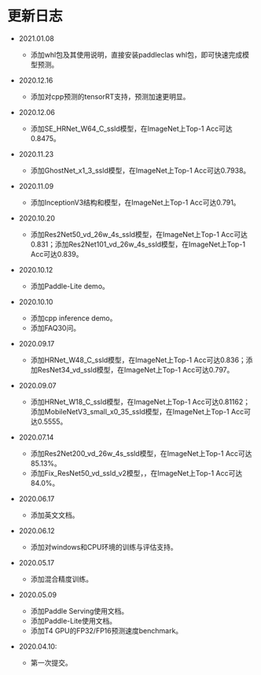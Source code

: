 # 更新日志

- 2021.01.08
    * 添加whl包及其使用说明，直接安装paddleclas whl包，即可快速完成模型预测。

- 2020.12.16
    * 添加对cpp预测的tensorRT支持，预测加速更明显。

- 2020.12.06
    * 添加SE_HRNet_W64_C_ssld模型，在ImageNet上Top-1 Acc可达0.8475。

- 2020.11.23
    * 添加GhostNet_x1_3_ssld模型，在ImageNet上Top-1 Acc可达0.7938。

- 2020.11.09
    * 添加InceptionV3结构和模型，在ImageNet上Top-1 Acc可达0.791。

- 2020.10.20
    * 添加Res2Net50_vd_26w_4s_ssld模型，在ImageNet上Top-1 Acc可达0.831；添加Res2Net101_vd_26w_4s_ssld模型，在ImageNet上Top-1 Acc可达0.839。

- 2020.10.12
    * 添加Paddle-Lite demo。

- 2020.10.10
    * 添加cpp inference demo。
    * 添加FAQ30问。

- 2020.09.17
    * 添加HRNet_W48_C_ssld模型，在ImageNet上Top-1 Acc可达0.836；添加ResNet34_vd_ssld模型，在ImageNet上Top-1 Acc可达0.797。

* 2020.09.07
    * 添加HRNet_W18_C_ssld模型，在ImageNet上Top-1 Acc可达0.81162；添加MobileNetV3_small_x0_35_ssld模型，在ImageNet上Top-1 Acc可达0.5555。

* 2020.07.14
    * 添加Res2Net200_vd_26w_4s_ssld模型，在ImageNet上Top-1 Acc可达85.13%。
    * 添加Fix_ResNet50_vd_ssld_v2模型，，在ImageNet上Top-1 Acc可达84.0%。

* 2020.06.17
    * 添加英文文档。

* 2020.06.12
    * 添加对windows和CPU环境的训练与评估支持。

* 2020.05.17
    * 添加混合精度训练。

* 2020.05.09
    * 添加Paddle Serving使用文档。
    * 添加Paddle-Lite使用文档。
    * 添加T4 GPU的FP32/FP16预测速度benchmark。

* 2020.04.10:
    * 第一次提交。
